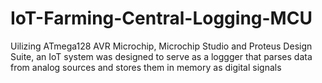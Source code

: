 # IoT-Farming-Central-Logging-MCU


Uilizing ATmega128 AVR Microchip, Microchip Studio and Proteus Design Suite, an IoT system was designed to serve as a loggger that parses data from analog sources and stores them in memory as digital signals
